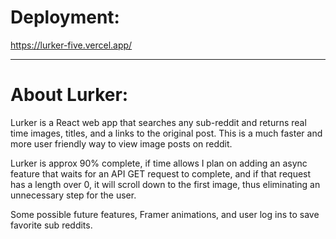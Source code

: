 # Deployment:

https://lurker-five.vercel.app/



--------------------------------------------


# About Lurker:

Lurker is a React web app that searches any sub-reddit and returns real time images, titles, and a links to the original post. This is a much faster and more user friendly way to view image posts on reddit. 

Lurker is approx 90% complete, if time allows I plan on adding an async feature that waits for an API GET request to complete, and if that request has a length over 0, it will scroll down to the first image, thus eliminating an unnecessary step for the user. 

Some possible future features, Framer animations, and user log ins to save favorite sub reddits. 
